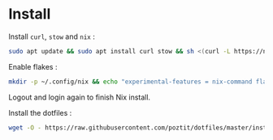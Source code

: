 # Install

Install `curl`, `stow` and `nix` :
```bash
sudo apt update && sudo apt install curl stow && sh <(curl -L https://nixos.org/nix/install)
```

Enable flakes :
```bash
mkdir -p ~/.config/nix && echo "experimental-features = nix-command flakes" > ~/.config/nix/nix.conf
```

Logout and login again to finish Nix install.

Install the dotfiles :
```bash
wget -O - https://raw.githubusercontent.com/poztit/dotfiles/master/install.sh | bash
```

